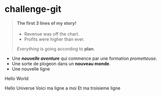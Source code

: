 # challenge-git

> #### The first 3 lines of my story!
>
> - Revenue was off the chart.
> - Profits were higher than ever.
>
>  *Everything* is going according to **plan**.
- Une ***nouvelle aventure*** qui commence par une formation *prometteuse*.
- Une sorte de plogeon dans un **nouveau monde**.
- Une nouvelle ligne 

Hello World

Hello Universe
Voici ma ligne a moi
Et ma troisieme ligne
